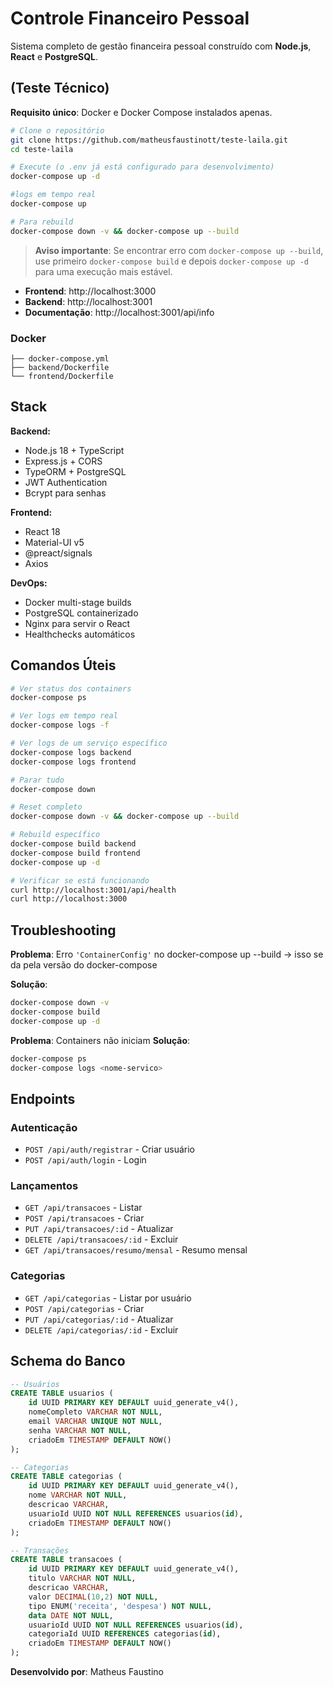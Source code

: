 # Controle Financeiro Pessoal

Sistema completo de gestão financeira pessoal construído com **Node.js**, **React** e **PostgreSQL**.

## (Teste Técnico)

**Requisito único**: Docker e Docker Compose instalados apenas.

```bash
# Clone o repositório
git clone https://github.com/matheusfaustinott/teste-laila.git
cd teste-laila

# Execute (o .env já está configurado para desenvolvimento)
docker-compose up -d

#logs em tempo real
docker-compose up

# Para rebuild
docker-compose down -v && docker-compose up --build
```

> **Aviso importante**: Se encontrar erro com `docker-compose up --build`, use primeiro `docker-compose build` e depois `docker-compose up -d` para uma execução mais estável.

- **Frontend**: http://localhost:3000
- **Backend**: http://localhost:3001
- **Documentação**: http://localhost:3001/api/info

### Docker

```
├── docker-compose.yml
├── backend/Dockerfile
└── frontend/Dockerfile
```

## Stack

**Backend:**

- Node.js 18 + TypeScript
- Express.js + CORS
- TypeORM + PostgreSQL
- JWT Authentication
- Bcrypt para senhas

**Frontend:**

- React 18
- Material-UI v5
- @preact/signals
- Axios

**DevOps:**

- Docker multi-stage builds
- PostgreSQL containerizado
- Nginx para servir o React
- Healthchecks automáticos

## Comandos Úteis

```bash
# Ver status dos containers
docker-compose ps

# Ver logs em tempo real
docker-compose logs -f

# Ver logs de um serviço específico
docker-compose logs backend
docker-compose logs frontend

# Parar tudo
docker-compose down

# Reset completo
docker-compose down -v && docker-compose up --build

# Rebuild específico
docker-compose build backend
docker-compose build frontend
docker-compose up -d

# Verificar se está funcionando
curl http://localhost:3001/api/health
curl http://localhost:3000
```

## Troubleshooting

**Problema**: Erro `'ContainerConfig'` no docker-compose up --build -> isso se da pela versão do docker-compose

**Solução**:

```bash
docker-compose down -v
docker-compose build
docker-compose up -d
```

**Problema**: Containers não iniciam
**Solução**:

```bash
docker-compose ps
docker-compose logs <nome-servico>
```

## Endpoints

### Autenticação

- `POST /api/auth/registrar` - Criar usuário
- `POST /api/auth/login` - Login

### Lançamentos

- `GET /api/transacoes` - Listar
- `POST /api/transacoes` - Criar
- `PUT /api/transacoes/:id` - Atualizar
- `DELETE /api/transacoes/:id` - Excluir
- `GET /api/transacoes/resumo/mensal` - Resumo mensal

### Categorias

- `GET /api/categorias` - Listar por usuário
- `POST /api/categorias` - Criar
- `PUT /api/categorias/:id` - Atualizar
- `DELETE /api/categorias/:id` - Excluir

## Schema do Banco

```sql
-- Usuários
CREATE TABLE usuarios (
    id UUID PRIMARY KEY DEFAULT uuid_generate_v4(),
    nomeCompleto VARCHAR NOT NULL,
    email VARCHAR UNIQUE NOT NULL,
    senha VARCHAR NOT NULL,
    criadoEm TIMESTAMP DEFAULT NOW()
);

-- Categorias
CREATE TABLE categorias (
    id UUID PRIMARY KEY DEFAULT uuid_generate_v4(),
    nome VARCHAR NOT NULL,
    descricao VARCHAR,
    usuarioId UUID NOT NULL REFERENCES usuarios(id),
    criadoEm TIMESTAMP DEFAULT NOW()
);

-- Transações
CREATE TABLE transacoes (
    id UUID PRIMARY KEY DEFAULT uuid_generate_v4(),
    titulo VARCHAR NOT NULL,
    descricao VARCHAR,
    valor DECIMAL(10,2) NOT NULL,
    tipo ENUM('receita', 'despesa') NOT NULL,
    data DATE NOT NULL,
    usuarioId UUID NOT NULL REFERENCES usuarios(id),
    categoriaId UUID REFERENCES categorias(id),
    criadoEm TIMESTAMP DEFAULT NOW()
);
```

**Desenvolvido por**: Matheus Faustino
